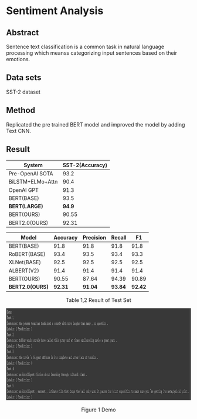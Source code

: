 # Sentiment Analysis
## Abstract  
  Sentence text classification is a common task in natural language processing which meanss categorizing input sentences based on their emotions.

## Data sets
  SST-2 dataset

## Method
  Replicated the pre trained BERT model and improved the model by adding Text CNN.

## Result

  <div align="center">

| System | SST-2(Accuracy) |
| ---------- | -----------|
| Pre-OpenAI SOTA  | 93.2 |
| BiLSTM+ELMo+Attn  | 90.4 |
| OpenAI GPT  | 91.3 |
| BERT(BASE) | 93.5 |
| **BERT(LARGE)**  | **94.9** |
| BERT(OURS) | 90.55 |
| BERT2.0(OURS)	  | 92.31 |

</div>


<div align="center">

| Model | Accuracy | Precision | Recall | F1 |
| ---------- | ---------- | -----------| -----------| -----------|
| BERT(BASE)  | 91.8 | 91.8 | 91.8 | 91.8 |
| RoBERT(BASE)  | 93.4 | 93.5 | 93.4 | 93.3 |
| XLNet(BASE)  | 92.5 | 92.5 | 92.5 | 92.5 |
| ALBERT(V2) | 91.4 | 91.4 | 91.4 | 91.4 |
| BERT(OURS)  | 90.55 | 87.64 | 94.39 | 90.89 |
| **BERT2.0(OURS)** | **92.31** | **91.04** | **93.84** | **92.42** |


</div>
	

<p align="center">
  Table 1,2 Result of Test Set
</p>

<div align="center">
  <img src="./Sentiment analysis/demo1.png" height="250">
</div>

<p align="center">
  Figure 1 Demo
</p>
